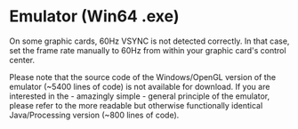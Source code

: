 # Emulator (Win64 .exe)

On some graphic cards, 60Hz VSYNC is not detected correctly. In that case, set the frame rate manually to 60Hz from within your graphic card's control center.

Please note that the source code of the Windows/OpenGL version of the emulator (~5400 lines of code) is not available for download. If you are interested in the - amazingly simple - general principle of the emulator, please refer to the more readable but otherwise functionally identical Java/Processing version (~800 lines of code).
